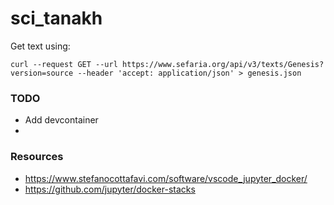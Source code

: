 # sci_tanakh

Get text using:
```
curl --request GET --url https://www.sefaria.org/api/v3/texts/Genesis?version=source --header 'accept: application/json' > genesis.json
```

### TODO
* Add devcontainer
* 

### Resources
* https://www.stefanocottafavi.com/software/vscode_jupyter_docker/
* https://github.com/jupyter/docker-stacks
